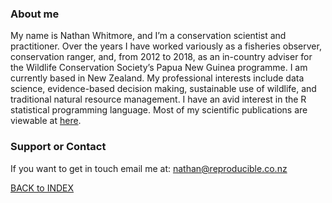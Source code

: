### About me
My name is Nathan Whitmore, and I’m a conservation scientist and practitioner. Over the years I have worked variously as a fisheries observer, conservation ranger, and, from 2012 to 2018, as an in-country adviser for the Wildlife Conservation Society’s Papua New Guinea programme. I am currently based in New Zealand. My professional interests include data science, evidence-based decision making, sustainable use of wildlife, and traditional natural resource management. I have an avid interest in the R statistical programming language.
Most of my scientific publications are viewable at [here](https://www.researchgate.net/profile/Nathan_Whitmore).

### Support or Contact
If you want to get in touch email me at: <nathan@reproducible.co.nz>

[BACK to INDEX](index.md)
